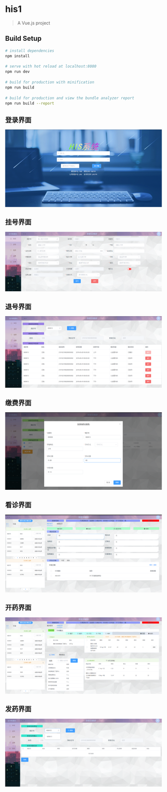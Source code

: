 # his1

> A Vue.js project

## Build Setup

``` bash
# install dependencies
npm install

# serve with hot reload at localhost:8080
npm run dev

# build for production with minification
npm run build

# build for production and view the bundle analyzer report
npm run build --report
```

## 登录界面

![](images/登录界面.png)

## 挂号界面

![挂号界面](images/挂号界面.png)

## 退号界面

![退号界面](images/退号界面.png)

## 缴费界面

![缴费界面](images/缴费界面.png)

## 看诊界面

![看诊界面](images/看诊界面.png)

## 开药界面

![开药界面](images/开药界面.png)

## 发药界面

![发药界面](images/发药界面.png)